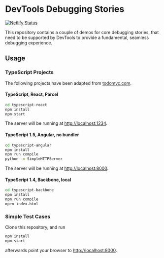 # DevTools Debugging Stories

[![Netlify Status](https://api.netlify.com/api/v1/badges/8bb6ebef-9656-4ca5-bd98-56f8c605cfe6/deploy-status)](https://app.netlify.com/sites/devtools-dbg-stories/deploys)

This repository contains a couple of demos for core debugging stories, that need to be supported by DevTools to provide a fundamental, seamless debugging experience.

## Usage

### TypeScript Projects

The following projects have been adapted from [todomvc.com](https://todomvc.com/).

#### TypeScript, React, Parcel

```sh
cd typescript-react
npm install
npm start
```

The server will be running at [http://localhost:1234](http://localhost:1234).

#### TypeScript 1.5, Angular, no bundler

```sh
cd typescript-angular
npm install
npm run compile
python -m SimpleHTTPServer
```

The server will be running at [http://localhost:8000](http://localhost:8000).

#### TypeScript 1.4, Backbone, local

```sh
cd typescript-backbone
npm install
npm run compile
open index.html
```

### Simple Test Cases

Clone this repository, and run

```sh
npm install
npm start
```

afterwards point your browser to [http://localhost:8000](http://localhost:8000).
